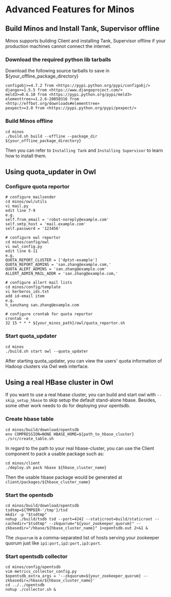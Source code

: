 # Advanced Features for Minos

## Build Minos and Install Tank, Supervisor offline

Minos supports building Client and installing Tank, Supervisor offline if your production machines cannot connect the internet.

### Download the required python lib tarballs

Download the following source tarballs to save in ${your_offline_package_directory}

    configobj>=4.7.2 from <https://pypi.python.org/pypi/configobj/>
    django>=1.5.5 from <https://www.djangoproject.com/>
    meld3>=0.6.10 from <https://pypi.python.org/pypi/meld3>
    elementtree>=1.2.6-20050316 from <http://effbot.org/downloads#elementtree>
    pexpect>=3.0 from <https://pypi.python.org/pypi/pexpect/>

### Build Minos offline

    cd minos
    ./build.sh build --offline --package_dir ${your_offline_package_directory}

Then you can refer to `Installing Tank` and `Installing Supervisor` to learn how to install them.

## Using quota_updater in Owl

### Configure quota reportor

    # configure mailsender
    cd minos/owl/utils
    vi mail.py
    edit line 7-9
    e.g.
    self.from_email = 'robot-noreply@example.com'
    self.smtp_host = 'mail.example.com'
    self.password = '123456'

    # configure owl reportor
    cd minos/config/owl
    vi owl_config.py
    edit line 6-11
    e.g.
    QUOTA_REPORT_CLUSTER = ['dptst-example']
    QUOTA_REPORT_ADMINS = 'san.zhang@example.com,'
    QUOTA_ALERT_ADMINS = 'san.zhang@example.com'
    ALLERT_ADMIN_MAIL_ADDR = 'san.zhang@example.com,'

    # configure allert mail lists
    cd minos/config/template
    vi kerberos_ids.txt
    add id-email item
    e.g.
    h_sanzhang san.zhang@example.com

    # configure crontab for quota reportor
    crontab -e
    32 15 * * * ${your_minos_path}/owl/quota_reportor.sh

### Start quota_updater

    cd minos
    ./build.sh start owl --quota_updater

After starting quota_updater, you can view the users' quota information of Hadoop clusters via Owl web interface.

## Using a real HBase cluster in Owl

If you want to use a real hbase cluster, you can build and start owl with `--skip_setup_hbase` to skip setup the default stand-alone hbase. Besides, some other work needs to do for deploying your opentsdb.

### Create hbase table

    cd minos/build/download/opentsdb
    env COMPRESSION=NONE HBASE_HOME=${path_to_hbase_cluster} ./src/create_table.sh

In regard to the path to your real hbase-cluster, you can use the Client component to pack a usable package such as:

    cd minos/client
    ./deploy.sh pack hbase ${hbase_cluster_name}

Then the usable hbase package would be generated at `client/packages/${hbase_cluster_name}`

### Start the opentsdb

    cd minos/build/download/opentsdb
    tsdtmp=${TMPDIR-'/tmp'}/tsd
    mkdir -p "$tsdtmp"
    nohup ./build/tsdb tsd --port=4242 --staticroot=build/staticroot --cachedir="$tsdtmp" --zkquorum="${your_zookeeper_quorum}" --zkbasedir="/hbase/${hbase_cluster_name}" 1>opentsdb.out 2>&1 &

The `zkquorum` is a comma-separated list of hosts serving your zookeeper quorum just like `ip1:port,ip2:port,ip3:port`.

### Start opentsdb collector

    cd minos/config/opentsdb
    vim metrics_collector_config.py
    $opentsdb_extra_args = '--zkquorum=${your_zookeeper_quorum} --zkbasedir=/hbase/${hbase_cluster_name}'
    cd ../../opentsdb
    nohup ./collector.sh &

